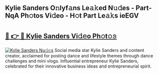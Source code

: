 ## Kylie Sanders O𝚗lyf𝚊ns Le𝚊𝚔ed N𝚞𝚍es - Part-NqA Ph𝚘tos Vi𝚍eo - H𝚘t Part Le𝚊𝚔s ieEGV

# <h2><a href="http://hf5xigx.feru.top/?c=Kylie+Sanders">🔗 👉 🔴 Kylie Sanders Vi𝚍𝚎o Ph𝚘t𝚘𝚜</a></h2>

[![Kylie Sanders Nu𝚍𝚎s](https://i.imgur.com/0TWrTi3.gif)](http://hf5xigx.feru.top/?c=Kylie+Sanders)
Social media star Kylie Sanders and content creator, acclaimed for posting dance and lifestyle themes through dance challenges and mini vlogs. Influential entrepreneur Kylie Sanders, celebrated for their innovative business ideas and entrepreneurial spirit. 
